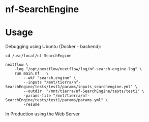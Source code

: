 # nf-SearchEngine


# Usage
Debugging using Ubuntu (Docker - backend):
```
cd /usr/local/nf-SearchEngine

nextflow \
    -log "/opt/nextflow/nextflow/log/nf-search-engine.log" \
    run main.nf   \
        --wkf "search_engine" \
        --inputs "/mnt/tierra/nf-SearchEngine/tests/test1/params/inputs_searchengine.yml" \
        --outdir  "/mnt/tierra/nf-SearchEngine/tests/test1" \
        -params-file "/mnt/tierra/nf-SearchEngine/tests/test1/params/params.yml" \
        -resume
```

In Production using the Web Server